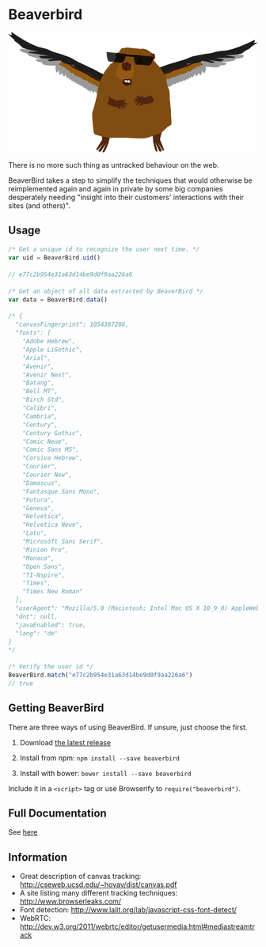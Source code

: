 Beaverbird
========

![Always there, tracking you](https://raw.githubusercontent.com/AlexanderSelzer/beaverbird/master/beaverbird.png)

There is no more such thing as untracked behaviour on the web.

BeaverBird takes a step to simplify the techniques that would otherwise be reimplemented again and again
in private by some big companies desperately needing "insight into their customers' interactions with their sites (and others)".

## Usage

```JavaScript
/* Get a unique id to recognize the user next time. */
var uid = BeaverBird.uid()

// e77c2b954e31a63d14be9d0f9aa226a6

/* Get an object of all data extracted by BeaverBird */
var data = BeaverBird.data()

/* {
  "canvasFingerprint": 1054387288,
  "fonts": [
    "Adobe Hebrew",
    "Apple LiGothic",
    "Arial",
    "Avenir",
    "Avenir Next",
    "Batang",
    "Bell MT",
    "Birch Std",
    "Calibri",
    "Cambria",
    "Century",
    "Century Gothic",
    "Comic Neue",
    "Comic Sans MS",
    "Corsiva Hebrew",
    "Courier",
    "Courier New",
    "Damascus",
    "Fantasque Sans Mono",
    "Futura",
    "Geneva",
    "Helvetica",
    "Helvetica Neue",
    "Lato",
    "Microsoft Sans Serif",
    "Minion Pro",
    "Monaco",
    "Open Sans",
    "TI-Nspire",
    "Times",
    "Times New Roman"
  ],
  "userAgent": "Mozilla/5.0 (Macintosh; Intel Mac OS X 10_9_0) AppleWebKit/537.36 (KHTML, like Gecko) Chrome/36.0.1985.125 Safari/537.36",
  "dnt": null,
  "javaEnabled": true,
  "lang": "de"
}
*/

/* Verify the user id */
BeaverBird.match("e77c2b954e31a63d14be9d0f9aa226a6")
// true
```

## Getting BeaverBird

There are three ways of using BeaverBird. If unsure, just choose the first.

1. Download [the latest release](https://github.com/AlexanderSelzer/BeaverBird/releases)

2. Install from npm: `npm install --save beaverbird`

3. Install with bower: `bower install --save beaverbird`


Include it in a `<script>` tag or use Browserify to `require("beaverbird")`.

## Full Documentation

See [here](https://github.com/AlexanderSelzer/BeaverBird/blob/master/docs/BeaverBird.md)

## Information

* Great description of canvas tracking: http://cseweb.ucsd.edu/~hovav/dist/canvas.pdf
* A site listing many different tracking techniques: http://www.browserleaks.com/
* Font detection: http://www.lalit.org/lab/javascript-css-font-detect/
* WebRTC: http://dev.w3.org/2011/webrtc/editor/getusermedia.html#mediastreamtrack
